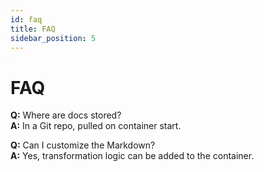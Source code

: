 ```yaml
---
id: faq
title: FAQ
sidebar_position: 5
---
```

# FAQ

**Q:** Where are docs stored?  
**A:** In a Git repo, pulled on container start.

**Q:** Can I customize the Markdown?  
**A:** Yes, transformation logic can be added to the container.
